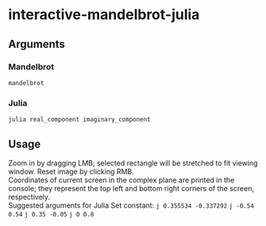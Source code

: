 # interactive-mandelbrot-julia
## Arguments
### Mandelbrot
`mandelbrot`
### Julia
`julia real_component imaginary_component`
## Usage
Zoom in by dragging LMB; selected rectangle will be stretched to fit viewing window. Reset image by clicking RMB. <br>
Coordinates of current screen in the complex plane are printed in the console; they represent the top left and bottom right corners of the screen, respectively. <br>
Suggested arguments for Julia Set constant: `j 0.355534 -0.337292` `j -0.54 0.54` `j 0.35 -0.05` `j 0 0.8`
